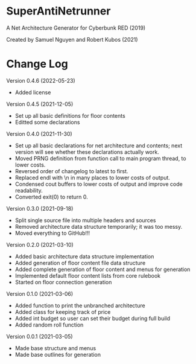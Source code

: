# SuperAntiNetrunner
A Net Architecture Generator for Cyberbunk RED (2019)

Created by Samuel Nguyen and Robert Kubos (2021)

# Change Log
Version 0.4.6 (2022-05-23)
- Added license

Version 0.4.5 (2021-12-05)
- Set up all basic definitions for floor contents
- Editted some declarations

Version 0.4.0 (2021-11-30)
- Set up all basic declarations for net architecture and contents; next version will see whether these declarations actually work.
- Moved PRNG definition from function call to main program thread, to lower costs.
- Reversed order of changelog to latest to first.
- Replaced endl with \n in many places to lower costs of output.
- Condensed cout buffers to lower costs of output and improve code readability.
- Converted exit(0) to return 0.

Version 0.3.0 (2021-09-18)
- Split single source file into multiple headers and sources
- Removed architecture data structure temporarily; it was too messy.
- Moved everything to GitHub!!!

Version 0.2.0 (2021-03-10)
- Added basic architecture data structure implementation
- Added generation of floor content file data structure
- Added complete generation of floor content and menus for generation
- Implemented default floor content lists from core rulebook
- Started on floor connection generation

Version 0.1.0 (2021-03-06)
- Added function to print the unbranched architecture
- Added class for keeping track of price
- Added int budget so user can set their budget during full build
- Added random roll function

Version 0.0.1 (2021-03-05)
- Made base structure and menus
- Made base outlines for generation